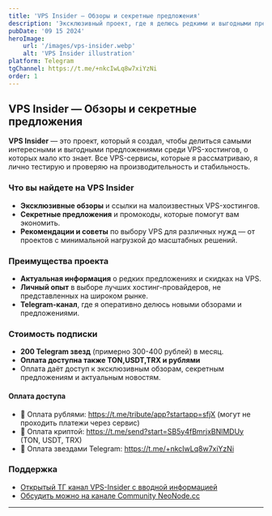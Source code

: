 ```yaml
---
title: 'VPS Insider — Обзоры и секретные предложения'
description: 'Эксклюзивный проект, где я делюсь редкими и выгодными предложениями среди VPS-хостингов. Все обзоры проверены лично.'
pubDate: '09 15 2024'
heroImage:
    url: '/images/vps-insider.webp'
    alt: 'VPS Insider illustration'
platform: Telegram
tgChannel: https://t.me/+nkcIwLq8w7xiYzNi
order: 1
---
```


## VPS Insider — Обзоры и секретные предложения

**VPS Insider** — это проект, который я создал, чтобы делиться самыми интересными и выгодными предложениями среди VPS-хостингов, о которых мало кто знает. Все VPS-сервисы, которые я рассматриваю, я лично тестирую и проверяю на производительность и стабильность.

### Что вы найдете на **VPS Insider**

- **Эксклюзивные обзоры** и ссылки на малоизвестных VPS-хостингов.
- **Секретные предложения** и промокоды, которые помогут вам экономить.
- **Рекомендации и советы** по выбору VPS для различных нужд — от проектов с минимальной нагрузкой до масштабных решений.

### Преимущества проекта

- **Актуальная информация** о редких предложениях и скидках на VPS.
- **Личный опыт** в выборе лучших хостинг-провайдеров, не представленных на широком рынке.
- **Telegram-канал**, где я оперативно делюсь новыми обзорами и предложениями.

### Стоимость подписки

- **200 Telegram звезд** (примерно 300-400 рублей) в месяц.
- **Оплата доступна также TON,USDT,TRX и рублями**
- Оплата даёт доступ к эксклюзивным обзорам, секретным предложениям и актуальным новостям.

#### Оплата доступа

- 💸 Оплата рублями: https://t.me/tribute/app?startapp=sfjX (могут не проходить платежи через сервис)
- 💸 Оплата криптой: https://t.me/send?start=SB5y4fBmrjxBNlMDUy (TON, USDT, TRX)
- 💸 Оплата звездами Telegram: https://t.me/+nkcIwLq8w7xiYzNi

### Поддержка

- [Открытый ТГ канал VPS-Insider с вводной информацией](https://t.me/vps_insider)
- [Обсудить можно на канале Community NeoNode.cc](https://t.me/+cFdHT8DiMUA2MWVi)

---


